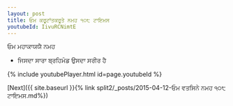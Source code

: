 ```yaml
---
layout: post
title: ਓਮ ਕਰੂਟਾਂਤਕਰੂਤੇ ਨਮਹ ੧੦੮ ਟਾਇਮਸ
youtubeId: IivuRCNimtE
---
```

 
 
 ਓਮ ਮਹਾਕਾਯਯੈ ਨਮਹ  
 
 -  ਜਿਸਦਾ ਸਾਰਾ ਬ੍ਰਹਿਮੰਡ ਉਸਦਾ ਸਰੀਰ ਹੈ 
 
  
 
  
 
 
 
 
 
 


{% include youtubePlayer.html id=page.youtubeId %}
 
[Next]({{ site.baseurl }}{% link  split2/_posts/2015-04-12-ਓਮ ਵਤਸਿਨੇ ਨਮਹ ੧੦੮ ਟਾਇਮਸ.md%})
 
